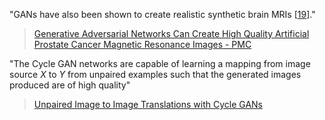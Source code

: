 "GANs have also been shown to create realistic synthetic brain MRIs [[19](https://pmc.ncbi.nlm.nih.gov/articles/PMC10051877/#B19-jpm-13-00547)]."
> [Generative Adversarial Networks Can Create High Quality Artificial Prostate Cancer Magnetic Resonance Images - PMC](https://pmc.ncbi.nlm.nih.gov/articles/PMC10051877/#:~:text=GANs%20have%20also%20been%20shown,synthetic%20brain%20MRIs%20%5B19%5D.) 

"The Cycle GAN networks are capable of learning a mapping from image source $X$ to $Y$ from unpaired examples such that the generated images produced are of high quality"
> [Unpaired Image to Image Translations with Cycle GANs](https://blog.paperspace.com/unpaired-image-to-image-translations-with-cycle-gans/#:~:text=The%20Cycle%20GAN%20networks%20are,images%20produced%20are%20of%20high)
